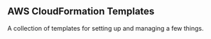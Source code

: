 ## AWS CloudFormation Templates

A collection of templates for setting up and managing a few things.
